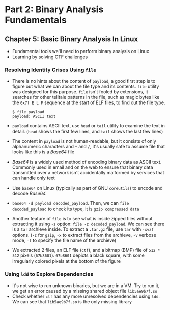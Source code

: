 # Part 2: Binary Analysis Fundamentals

## Chapter 5: Basic Binary Analysis In Linux

- Fundamental tools we'll need to perform binary analysis on Linux
- Learning by solving CTF challenges

### Resolving Identity Crises Using `file`

- There is no hints about the content of `payload`, a good first step is to figure out what we can about the file type and its contents. `file` utility was designed for this purpose. `file` isn't fooled by extensions, it searches for other telltale patterns in the file, such as magic bytes like the `0x7f E L F` sequence at the start of ELF files, to find out the file type.

    ```shell
    $ file payload
    payload: ASCII text
    ```

- `payload` contains ASCII text, use `head` or `tail` utility to examine the text in detail. (`head` shows the first few lines, and `tail` shows the last few lines)
- The content in `payload` is not human-readable, but it consists of only alphanumeric characters and `+` and `/`, it's usually safe to assume file that looks like this is a *Base64* file
- *Base64* is a widely used method of encoding binary data as ASCII text. Commonly used in email and on the web to ensure that binary data transmitted over a network isn't accidentally malformed by services that can handle only text
- Use `base64` on Linux (typically as part of GNU `coreutils`) to encode and decode *Base64*
- `base64 -d payload decoded_payload`. Then, we can `file decoded_payload` to check its type, it is `gzip compressed data`
- Another feature of `file` is to see what is inside zipped files without extracting it using `-z` option: `file -z decoded_payload`. We can see there is a `tar` archieve inside. To extract a `.tar.gz` file, use `tar` with `-xvzf` options. (`-z` for `gzip`, `-x` to extract files from the archieve, `-v` verbose mode, `-f` to specify the file name of the archieve)
- We extracted 2 files, an ELF file (`ctf`), and a bitmap (BMP) file of `512 * 512` pixels (`67b8601`). `67b8601` depicts a black square, with some irregularly colored pixels at the bottom of the figure

### Using `ldd` to Explore Dependencies

- It's not wise to run unknown binaries, but we are in a VM. Try to run it, we get an error caused by a missing shared object file `lib5ae9b7f.so`
- Check whether `ctf` has any more unresolved dependencies using `ldd`. We can see that `lib5ae9b7f.so` is the only missing library
